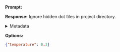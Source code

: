 **Prompt:**



**Response:**
Ignore hidden dot files in project directory.

<details><summary>Metadata</summary>

- Duration: 13190 ms
- Datetime: 2023-11-02T14:04:48.446823
- Model: gpt-3.5-turbo-0613

</details>

**Options:**
```json
{"temperature": 0.3}
```

